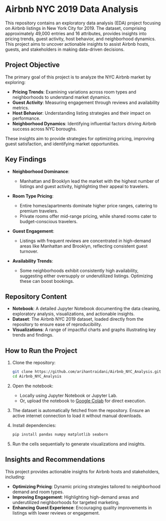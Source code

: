 # Airbnb NYC 2019 Data Analysis

This repository contains an exploratory data analysis (EDA) project focusing on Airbnb listings in New York City for 2019. The dataset, comprising approximately 49,000 entries and 16 attributes, provides insights into pricing trends, guest activity, host behavior, and neighborhood dynamics. This project aims to uncover actionable insights to assist Airbnb hosts, guests, and stakeholders in making data-driven decisions.

## Project Objective
The primary goal of this project is to analyze the NYC Airbnb market by exploring:

- **Pricing Trends**: Examining variations across room types and neighborhoods to understand market dynamics.
- **Guest Activity**: Measuring engagement through reviews and availability metrics.
- **Host Behavior**: Understanding listing strategies and their impact on performance.
- **Neighborhood Dynamics**: Identifying influential factors driving Airbnb success across NYC boroughs.

These insights aim to provide strategies for optimizing pricing, improving guest satisfaction, and identifying market opportunities.

## Key Findings

- **Neighborhood Dominance**:
  - Manhattan and Brooklyn lead the market with the highest number of listings and guest activity, highlighting their appeal to travelers.

- **Room Type Pricing**:
  - Entire homes/apartments dominate higher price ranges, catering to premium travelers.
  - Private rooms offer mid-range pricing, while shared rooms cater to budget-conscious travelers.

- **Guest Engagement**:
  - Listings with frequent reviews are concentrated in high-demand areas like Manhattan and Brooklyn, reflecting consistent guest turnover.

- **Availability Trends**:
  - Some neighborhoods exhibit consistently high availability, suggesting either oversupply or underutilized listings. Optimizing these can boost bookings.

## Repository Content

- **Notebook**: A detailed Jupyter Notebook documenting the data cleaning, exploratory analysis, visualizations, and actionable insights.
- **Dataset**: The Airbnb NYC 2019 dataset, loaded directly from the repository to ensure ease of reproducibility.
- **Visualizations**: A range of impactful charts and graphs illustrating key trends and findings.

## How to Run the Project

1. Clone the repository:
   ```bash
   git clone https://github.com/arihantraidani/Airbnb_NYC_Analysis.git
   cd Airbnb_NYC_Analysis
   ```

2. Open the notebook:
   - Locally using Jupyter Notebook or Jupyter Lab.
   - Or, upload the notebook to [Google Colab](https://colab.research.google.com/) for direct execution.

3. The dataset is automatically fetched from the repository. Ensure an active internet connection to load it without manual downloads.

4. Install dependencies:
   ```bash
   pip install pandas numpy matplotlib seaborn
   ```

5. Run the cells sequentially to generate visualizations and insights.

## Insights and Recommendations
This project provides actionable insights for Airbnb hosts and stakeholders, including:

- **Optimizing Pricing**: Dynamic pricing strategies tailored to neighborhood demand and room types.
- **Improving Engagement**: Highlighting high-demand areas and underutilized neighborhoods for targeted marketing.
- **Enhancing Guest Experience**: Encouraging quality improvements in listings with lower reviews or engagement.






